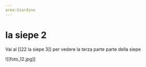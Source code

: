 ```yaml
---
area:Giardino
---
```

# la siepe 2

Vai al [[22 la siepe 3]] per vedere la terza parte parte della siepe

![[foto_12.jpg]]